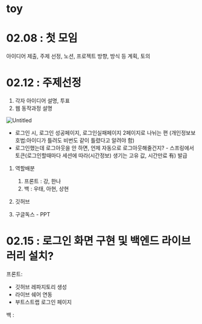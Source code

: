 # toy


# 02.08 : 첫 모임

아이디어 제출, 주제 선정, 노션, 프로젝트 방향, 방식 등 계획, 토의


# 02.12 : 주제선정

1. 각자 아이디어 설명, 투표
2. 웹 동작과정 설명
    
    

![Untitled](https://s3-us-west-2.amazonaws.com/secure.notion-static.com/488af5a5-66ed-46ae-8d58-5ea97b261e4f/Untitled.png)

- 로그인 시, 로그인 성공페이지, 로그인실패페이지 2페이지로 나뉘는 편 (개인정보보호법:아이디가 틀려도 비번도 같이 틀렸다고 알려야 함)
- 로그인했는데 로그아웃을 안 하면, 언제 자동으로 로그아웃해줄건지? - 스프링에서 토큰(로그인할때마다 세션에 따라(시간정보) 생기는 고유 값, 시간만료 有) 발급

1. 역할배분
    1. 프론트 : 강, 한나
    2. 백 : 우태, 아현, 상현

1. 깃허브
2. 구글독스 - PPT

# 02.15 : 로그인 화면 구현 및 백엔드 라이브러리 설치?

프론트: 

- 깃허브 레파지토리 생성
- 라이브 쉐어 연동
- 부트스트랩 로그인 페이지

백 : 
